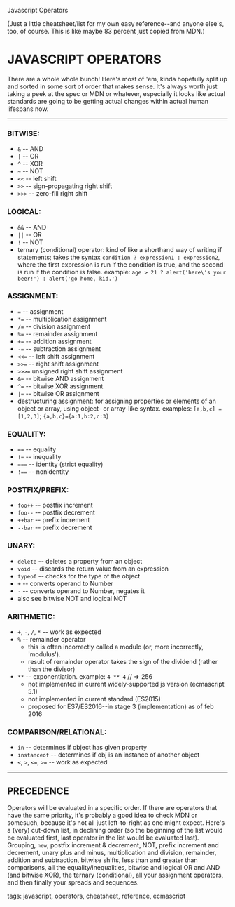 Javascript Operators

(Just a little cheatsheet/list for my own easy reference--and anyone else's, too, of course.
This is like maybe 83 percent just copied from MDN.)

# JAVASCRIPT OPERATORS

There are a whole whole bunch! Here's most of 'em, kinda hopefully split up
and sorted in some sort of order that makes sense. It's always worth just
taking a peek at the spec or MDN or whatever, especially it looks like actual
standards are going to be getting actual changes within actual human lifespans
now.


--------


### BITWISE:

* `&` -- AND
* `|` -- OR
* `^` -- XOR
* `~` -- NOT
* `<<` -- left shift
* `>>` -- sign-propagating right shift
* `>>>` -- zero-fill right shift


### LOGICAL:

* `&&` -- AND
* `||` -- OR
* `!` -- NOT
* ternary (conditional) operator: kind of like a shorthand way of writing if statements;
  takes the syntax `condition ? expression1 : expression2`, where the first expression
  is run if the condition is true, and the second is run if the condition is false. example:
  `age > 21 ? alert('here\'s your beer!') : alert('go home, kid.')`


### ASSIGNMENT:

* `=` -- assignment
* `*=` -- multiplication assignment
* `/=` -- division assignment
* `%=` -- remainder assignment
* `+=` -- addition assignment
* `-=` -- subtraction assignment
* `<<=` -- left shift assignment
* `>>=` -- right shift assignment
* `>>>=` unsigned right shift assignment
* `&=` -- bitwise AND assignment
* `^=` -- bitwise XOR assignment
* `|=` -- bitwise OR assignment
* destructuring assignment: for assigning properties or elements of an object or array,
  using object- or array-like syntax. examples: `[a,b,c] = [1,2,3]`; `{a,b,c}={a:1,b:2,c:3}`


### EQUALITY:

* `==` -- equality
* `!=` -- inequality
* `===` -- identity (strict equality)
* `!==` -- nonidentity


### POSTFIX/PREFIX:

* `foo++` -- postfix increment
* `foo--` -- postfix decrement
* `++bar` -- prefix increment
* `--bar` -- prefix decrement


### UNARY:

* `delete` -- deletes a property from an object
* `void` -- discards the return value from an expression
* `typeof` -- checks for the type of the object
* `+` -- converts operand to Number
* `-` -- converts operand to Number, negates it
* also see bitwise NOT and logical NOT


### ARITHMETIC:

* `+`, `-`, `/`, `*` -- work as expected
* `%` -- remainder operator
  * this is often incorrectly called a modulo (or, more incorrectly, 'modulus').
  * result of remainder operator takes the sign of the dividend (rather than the divisor)
* `**` -- exponentiation. example: `4 ** 4` // => 256
  * not implemented in current widely-supported js version (ecmascript 5.1)
  * not implemented in current standard (ES2015)
  * proposed for ES7/ES2016--in stage 3 (implementation) as of feb 2016


### COMPARISON/RELATIONAL:

* `in` -- determines if object has given property
* `instanceof` -- determines if obj is an instance of another object
* `<`, `>`, `<=`, `>=` -- work as expected


--------


## PRECEDENCE

Operators will be evaluated in a specific order. If there are operators that
have the same priority, it's probably a good idea to check MDN or somesuch,
because it's not all just left-to-right as one might expect. Here's a (very)
cut-down list, in declining order (so the beginning of the list would be
evaluated first, last operator in the list would be evaluated last).
Grouping, `new`, postfix increment & decrement, NOT, prefix increment and
decrement, unary plus and minus, multiplication and division, remainder, addition
and subtraction, bitwise shifts, less than and greater than comparisons, all the
equality/inequalities, bitwise and logical OR and AND (and bitwise XOR), the
ternary (conditional), all your assignment operators, and then finally your
spreads and sequences.

tags: javascript, operators, cheatsheet, reference, ecmascript

